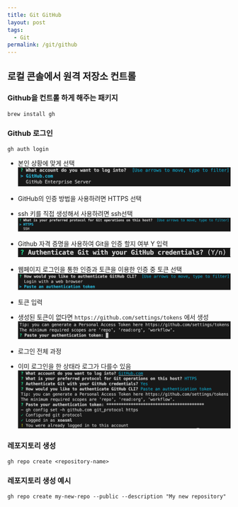 ```yaml
---
title: Git GitHub
layout: post
tags:
  - Git
permalink: /git/github
---
```


## 로컬 콘솔에서 원격 저장소 컨트롤

### Github을 컨트롤 하게 해주는 패키지
```
brew install gh
```

### Github 로그인
```
gh auth login
```
- 본인 상황에 맞게 선택
![](./../../assets/images/Git/Github/1.png)

- GitHub의 인증 방법을 사용하려면 HTTPS 선택
- ssh 키를 직접 생성해서 사용하려면 ssh선택
![](./../../assets/images/Git/Github/2.png)

- Github 자격 증명을 사용하여 Git을 인증 할지 여부 Y 입력
![](./../../assets/images/Git/Github/3.png)

- 웹페이지 로그인을 통한 인증과 토큰을 이용한 인증 중 토큰 선택
![](./../../assets/images/Git/Github/4.png)

- 토큰 입력
- 생성된 토큰이 없다면 `https://github.com/settings/tokens` 에서 생성
![](./../../assets/images/Git/Github/5.png)

- 로그인 전체 과정
- 이미 로그인을 한 상태라 로그가 다를수 있음
![](./../../assets/images/Git/Github/6.png)


### 레포지토리 생성
```
gh repo create <repository-name>
```

### 레포지토리 생성 예시
```
gh repo create my-new-repo --public --description "My new repository"
```
